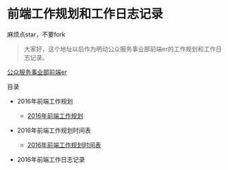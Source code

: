 # 前端工作规划和工作日志记录

麻烦点star，不要fork

> 大家好，这个地址以后作为明动公众服务事业部前端er的工作规划和工作日志记录。

[公众服务事业部前端er](https://github.com/zzm1988/logbook)

目录

* 2016年前端工作规划
    * [ 2016年前端工作规划](https://github.com/zzm1988/logbook/201602/01)
* 2016年前端工作规划时间表
    * [2016年前端工作规划时间表](https://github.com/zzm1988/logbook/201602/01)

* 2016年前端工作日志记录

